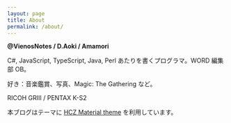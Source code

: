 ```yaml
---
layout: page
title: About
permalink: /about/
---
```


**@VienosNotes / D.Aoki / Amamori**

C#, JavaScript, TypeScript, Java, Perl あたりを書くプログラマ。WORD 編集部 OB。

好き：音楽鑑賞、写真、Magic: The Gathering など。

RICOH GRIII / PENTAX K-S2

本ブログはテーマに <a href="https://github.com/codeasashu/hcz-jekyll-blog">HCZ Material theme</a> を利用しています。